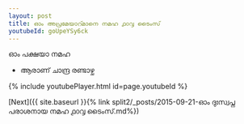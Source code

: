 ```yaml
---
layout: post
title: ഓം അപ്രമേയാറ്മാനെ നമഹ ൧൦൮ ടൈംസ്
youtubeId: goUpeYSy6ck
---
```

 
 
 ഓം പക്ഷയാ നമഹ 
 
 -  ആരാണ് ചാന്ദ്ര രണ്ടാഴ്ച 
 
  
 
  
 
 
 
 
 
 


{% include youtubePlayer.html id=page.youtubeId %}
 
[Next]({{ site.baseurl }}{% link  split2/_posts/2015-09-21-ഓം ദുഃസ്വപ്ന പരാശനായ നമഹ ൧൦൮ ടൈംസ്.md%})
 
